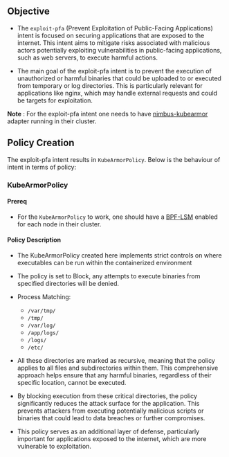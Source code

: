 ## Objective

- The `exploit-pfa` (Prevent Exploitation of Public-Facing Applications) intent is focused on securing applications that are exposed to the internet. This intent aims to mitigate risks associated with malicious actors potentially exploiting vulnerabilities in public-facing applications, such as web servers, to execute harmful actions.

- The main goal of the exploit-pfa intent is to prevent the execution of unauthorized or harmful binaries that could be uploaded to or executed from temporary or log directories. This is particularly relevant for applications like nginx, which may handle external requests and could be targets for exploitation.

**Note** : For the exploit-pfa intent one needs to have  [nimbus-kubearmor](../../deployments/nimbus-kubearmor/Readme.md) adapter running in their cluster.

## Policy Creation

The exploit-pfa intent results in `KubeArmorPolicy`. Below is the behaviour of intent in terms of policy: 

### KubeArmorPolicy

#### Prereq

- For the `KubeArmorPolicy` to work, one should have a [BPF-LSM](https://github.com/kubearmor/KubeArmor/blob/main/getting-started/FAQ.md#checking-and-enabling-support-for-bpf-lsm) enabled for each node in their cluster.

#### Policy Description

- The KubeArmorPolicy created here implements strict controls on where executables can be run within the containerized environment

- The policy is set to Block, any attempts to execute binaries from specified directories will be denied.

- Process Matching:

    - `/var/tmp/`
    - `/tmp/`
    - `/var/log/`
    - `/app/logs/`
    - `/logs/`
    - `/etc/`

- All these directories are marked as recursive, meaning that the policy applies to all files and subdirectories within them. This comprehensive approach helps ensure that any harmful binaries, regardless of their specific location, cannot be executed.

- By blocking execution from these critical directories, the policy significantly reduces the attack surface for the application. This prevents attackers from executing potentially malicious scripts or binaries that could lead to data breaches or further compromises.

- This policy serves as an additional layer of defense, particularly important for applications exposed to the internet, which are more vulnerable to exploitation.
